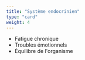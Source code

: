 ```yaml
---
title: "Système endocrinien"
type: "card"
weight: 4
---
```


* Fatigue chronique
* Troubles émotionnels
* Équilibre de l'organisme
